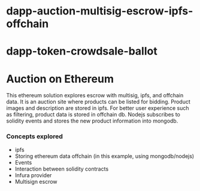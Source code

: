 # dapp-auction-multisig-escrow-ipfs-offchain
# dapp-token-crowdsale-ballot
# Auction on Ethereum

This ethereum solution explores escrow with multisig, ipfs, and offchain data.
It is an auction site where products can be listed for bidding.  Product images and description are stored in ipfs.
For better user experience such as filtering, product data is stored in offchain db.
Nodejs subscribes to solidity events and stores the new product information into mongodb. 
 

### Concepts explored
- ipfs
- Storing ethereum data offchain (in this example, using mongodb/nodejs)
- Events
- Interaction between solidity contracts
- Infura provider
- Multisign escrow
